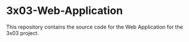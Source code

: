 # 3x03-Web-Application
This repository contains the source code for the Web Application for the 3x03 project. 

